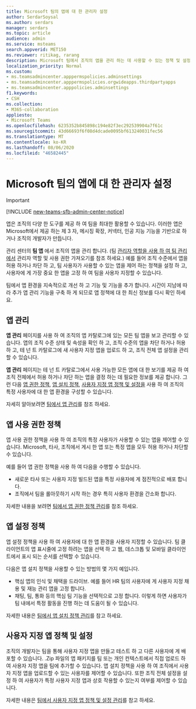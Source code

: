 ```yaml
---
title: Microsoft 팀의 앱에 대 한 관리자 설정
author: SerdarSoysal
ms.author: serdars
manager: serdars
ms.topic: article
audience: admin
ms.service: msteams
search.appverid: MET150
ms.reviewer: ritikag, rarang
description: Microsoft 팀에서 조직의 앱을 관리 하는 데 사용할 수 있는 정책 및 설정에 대해 알아봅니다.
localization_priority: Normal
ms.custom:
- ms.teamsadmincenter.apppermspolicies.adminsettings
- ms.teamsadmincenter.apppermspolicies.orgwideapps.thirdpartyapps
- ms.teamsadmincenter.apppolicies.adminsettings
f1.keywords:
- CSH
ms.collection:
- M365-collaboration
appliesto:
- Microsoft Teams
ms.openlocfilehash: 6235352b845898c194e82f3ec292539904a7f61c
ms.sourcegitcommit: 43d66693f6f08d4dcade0095bf613240031fec56
ms.translationtype: MT
ms.contentlocale: ko-KR
ms.lasthandoff: 08/06/2020
ms.locfileid: "46582445"
---
```

<a name="admin-settings-for-apps-in-microsoft-teams"></a>Microsoft 팀의 앱에 대 한 관리자 설정
==========================================
> [!IMPORTANT]
> [!INCLUDE [new-teams-sfb-admin-center-notice](includes/new-teams-sfb-admin-center-notice.md)]

앱은 조직의 다양 한 도구를 제공 하 여 팀을 최대한 활용할 수 있습니다. 이러한 앱은 Microsoft에서 제공 하는 제 3 자, 메시징 확장, 커넥터, 인공 지능 기능을 기반으로 하거나 조직의 개발자가 만듭니다.

관리 센터의 **팀 앱** 에서 조직의 앱을 관리 합니다. (팀 [관리자 역할을 사용 하 여 팀 관리에서](https://docs.microsoft.com/microsoftteams/using-admin-roles) 관리자 역할 및 사용 권한 가져오기를 참조 하세요.) 예를 들어 조직 수준에서 앱을 허용 하거나 차단 하 고, 팀 사용자가 사용할 수 있는 앱을 제어 하는 정책을 설정 하 고, 사용자에 게 가장 중요 한 앱을 고정 하 여 팀을 사용자 지정할 수 있습니다.

팀에서 앱 환경을 지속적으로 개선 하 고 기능 및 기능을 추가 합니다. 시간이 지남에 따라 추가 앱 관리 기능을 구축 하 게 되므로 앱 정책에 대 한 최신 정보를 다시 확인 하세요.

## <a name="manage-apps"></a>앱 관리

**앱 관리** 페이지를 사용 하 여 조직의 앱 카탈로그에 있는 모든 팀 앱을 보고 관리할 수 있습니다. 앱의 조직 수준 상태 및 속성을 확인 하 고, 조직 수준의 앱을 차단 하거나 허용 하 고, 테 넌 트 카탈로그에 새 사용자 지정 앱을 업로드 하 고, 조직 전체 앱 설정을 관리할 수 있습니다.

**앱 관리** 페이지는 테 넌 트 카탈로그에서 사용 가능한 모든 앱에 대 한 보기를 제공 하 여 조직 전체에서 허용 하거나 차단 하는 앱을 결정 하는 데 필요한 정보를 제공 합니다. 그런 다음 [앱 권한 정책](#app-permission-policies), [앱 설치 정책](#app-setup-policies), [사용자 지정 앱 정책 및 설정을](#custom-app-policies-and-settings) 사용 하 여 조직의 특정 사용자에 대 한 앱 환경을 구성할 수 있습니다.

자세히 알아보려면 [팀에서 앱 관리](manage-apps.md)를 참조 하세요.

## <a name="app-permission-policies"></a>앱 사용 권한 정책

앱 사용 권한 정책을 사용 하 여 조직의 특정 사용자가 사용할 수 있는 앱을 제어할 수 있습니다. Microsoft, 타사, 조직에서 게시 한 앱 또는 특정 앱을 모두 허용 하거나 차단할 수 있습니다.

예를 들어 앱 권한 정책을 사용 하 여 다음을 수행할 수 있습니다.

- 새로운 타사 또는 사용자 지정 빌드된 앱을 특정 사용자에 게 점진적으로 배포 합니다.
- 조직에서 팀을 롤아웃하기 시작 하는 경우 특히 사용자 환경을 간소화 합니다.

자세한 내용을 보려면 [팀에서 앱 권한 정책 관리](teams-app-permission-policies.md)를 참조 하세요.

## <a name="app-setup-policies"></a>앱 설정 정책

앱 설정 정책을 사용 하 여 사용자에 대 한 앱 환경을 사용자 지정할 수 있습니다. 팀 클라이언트의 앱 표시줄에 고정 하려는 앱을 선택 하 고 웹, 데스크톱 및 모바일 클라이언트에서 표시 되는 순서를 선택할 수 있습니다.

다음은 앱 설치 정책을 사용할 수 있는 방법의 몇 가지 예입니다.

- 핵심 앱의 인식 및 채택을 드라이브. 예를 들어 HR 팀의 사용자에 게 사용자 지정 채용 및 재능 관리 앱을 고정 합니다.
- 채팅, 팀, 통화 등의 핵심 팀 기능을 선택적으로 고정 합니다. 이렇게 하면 사용자가 팀 내에서 특정 활동을 진행 하는 데 도움이 될 수 있습니다.

자세한 내용은 [팀에서 앱 설치 정책 관리](teams-app-setup-policies.md)를 참고 하세요.

## <a name="custom-app-policies-and-settings"></a>사용자 지정 앱 정책 및 설정

조직의 개발자는 팀을 통해 사용자 지정 앱을 만들고 테스트 하 고 다른 사용자에 게 배포할 수 있습니다. .Zip 파일의 앱 패키지를 팀 또는 개인 컨텍스트에서 직접 업로드 하 여 사용자 지정 앱을 팀에 추가할 수 있습니다. 앱 설치 정책을 사용 하 여 조직에서 사용자 지정 앱을 업로드할 수 있는 사용자를 제어할 수 있습니다. 또한 조직 전체 설정을 설정 하 여 사용자가 특정 사용자 지정 앱과 상호 작용할 수 있는지 여부를 제어할 수 있습니다.

자세한 내용은 [팀에서 사용자 지정 앱 정책 및 설정 관리](teams-custom-app-policies-and-settings.md)를 참고 하세요.
